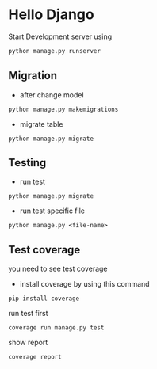 # Hello Django


Start Development server using
```bash
python manage.py runserver
```

## Migration

- after change model
```
python manage.py makemigrations
```

- migrate table
```
python manage.py migrate
```

## Testing

- run test
```
python manage.py migrate
```

- run test specific file
```
python manage.py <file-name>
```

## Test coverage

you need to see test coverage
- install coverage by using this command
```
pip install coverage
```

run test first
```
coverage run manage.py test
```

show report
```
coverage report
```